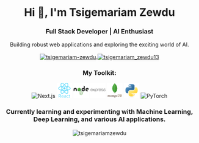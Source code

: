 <h1 align="center">Hi 👋, I'm Tsigemariam Zewdu</h1>
<h3 align="center">Full Stack Developer | AI Enthusiast</h3>

<p align="center">
  Building robust web applications and exploring the exciting world of AI.
</p>

<p align="center">
  <a href="https://linkedin.com/in/tsigemariam-zewdu-600770266" target="blank">
    <img align="center" src="https://raw.githubusercontent.com/rahuldkjain/github-profile-readme-generator/master/src/images/icons/Social/linked-in-alt.svg" alt="tsigemariam-zewdu" height="30" width="40" />
  </a>
  <a href="https://www.leetcode.com/tsigemariam_zewdu13" target="blank">
    <img align="center" src="https://raw.githubusercontent.com/rahuldkjain/github-profile-readme-generator/master/src/images/icons/Social/leet-code.svg" alt="tsigemariam_zewdu13" height="30" width="40" />
  </a>
</p>

<h3 align="center">My Toolkit:</h3>
<p align="center">
  <img src="https://cdn.worldvectorlogo.com/logos/nextjs-2.svg" alt="Next.js" width="40" height="40"/>
  <img src="https://raw.githubusercontent.com/devicons/devicon/master/icons/react/react-original-wordmark.svg" alt="React" width="40" height="40"/>
  <img src="https://raw.githubusercontent.com/devicons/devicon/master/icons/nodejs/nodejs-original-wordmark.svg" alt="Node.js" width="40" height="40"/>
  <img src="https://raw.githubusercontent.com/devicons/devicon/master/icons/express/express-original-wordmark.svg" alt="Express" width="40" height="40"/>
  <img src="https://raw.githubusercontent.com/devicons/devicon/master/icons/mongodb/mongodb-original-wordmark.svg" alt="MongoDB" width="40" height="40"/>
  <img src="https://raw.githubusercontent.com/devicons/devicon/master/icons/python/python-original.svg" alt="Python" width="40" height="40"/>
  <img src="https://www.vectorlogo.zone/logos/pytorch/pytorch-icon.svg" alt="PyTorch" width="40" height="40"/>
</p>

<h3 align="center">Currently learning and experimenting with Machine Learning, Deep Learning, and various AI applications.</h3>

<p align="center">
  <img align="center" src="https://github-readme-streak-stats.herokuapp.com/?user=tsigemariamzewdu&" alt="tsigemariamzewdu" />
</p>
